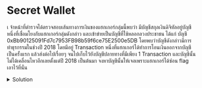 # Secret Wallet
เ
จ้าหน้าที่ตำรวจได้ตรวจสอบเส้นทางการเงินของแฮกเกอร์กลุ่มนี้พบว่า มีบัญชีสกุลเงินดิจิทัลอยู่บัญชีหนึ่งที่เชื่อมโยงกับแฮกเกอร์กลุ่มดังกล่าว และเข้าข่ายเป็นบัญชีที่ใช้หลอกลวงประชาชน ได้แก่ บัญชี 0xBb90125091Fd7c7953FB98b59f6ce75E2500e5DB โดยพบว่าบัญชีดังกล่าวมีการทำธุรกรรมในช่วงปี 2018 โดยมีอยู่ Transaction หนึ่งที่แฮกเกอร์ได้ทำการโอนเงินออกจากบัญชีเป็นครั้งแรก แล้วส่งต่อไปเรื่อยๆ จนไปเก็บไว้ยังบัญชีปลายทางที่มีเพียง 1 Transaction และบัญชีนั้นไม่ได้เคลื่อนไหวอีกเลยตั้งแต่ปี 2018 เป็นต้นมา จงหาบัญชีนั้นให้เจอเพราะแฮกเกอร์ได้ซ่อน flag เอาไว้ที่นั่น

<details>
    <summary>Solution</summary>
    
- TLDR : `etherscan -> comment`
</details>